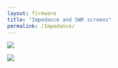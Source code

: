 ```yaml
---
layout: firmware
title: "Impedance and SWR screens"
permalink: /Impedance/
---
```


![](https://g1ojs.github.io/G1OJS-MR300-SARK100-Firmware/assets/img/2025-01-05%20Main%20screen%2050%20Ohms.png)


![](https://g1ojs.github.io/G1OJS-MR300-SARK100-Firmware/assets/img/2025-01-05%20Overrange.png)

